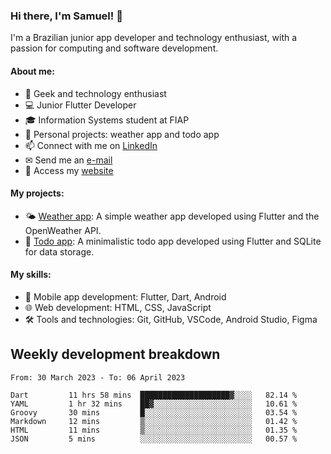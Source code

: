 ### Hi there, I'm Samuel! 👋

I'm a Brazilian junior app developer and technology enthusiast, with a passion for computing and software development.

#### About me:

- 🌟 Geek and technology enthusiast
- 💻 Junior Flutter Developer
- 🎓 Information Systems student at FIAP
- 🔭 Personal projects: weather app and todo app
- 📫 Connect with me on [LinkedIn](https://www.linkedin.com/in/samuel-s-marques/)
- ✉ Send me an [e-mail](mailto:samuel.s.marques@protonmail.com)
- 🔗 Access my [website](https://samuel-marques.me/)

#### My projects:

- 🌤️ [Weather app](https://github.com/samuel-s-marques/weather-app): A simple weather app developed using Flutter and the OpenWeather API.
- 📝 [Todo app](https://github.com/samuel-s-marques/todo-app): A minimalistic todo app developed using Flutter and SQLite for data storage.

#### My skills:

- 📱 Mobile app development: Flutter, Dart, Android
- 🌐 Web development: HTML, CSS, JavaScript
- 🛠️ Tools and technologies: Git, GitHub, VSCode, Android Studio, Figma

## Weekly development breakdown
<!--START_SECTION:waka-->

```text
From: 30 March 2023 - To: 06 April 2023

Dart         11 hrs 58 mins  ████████████████████▓░░░░   82.14 %
YAML         1 hr 32 mins    ██▓░░░░░░░░░░░░░░░░░░░░░░   10.61 %
Groovy       30 mins         █░░░░░░░░░░░░░░░░░░░░░░░░   03.54 %
Markdown     12 mins         ▒░░░░░░░░░░░░░░░░░░░░░░░░   01.42 %
HTML         11 mins         ▒░░░░░░░░░░░░░░░░░░░░░░░░   01.35 %
JSON         5 mins          ░░░░░░░░░░░░░░░░░░░░░░░░░   00.57 %
```

<!--END_SECTION:waka-->
